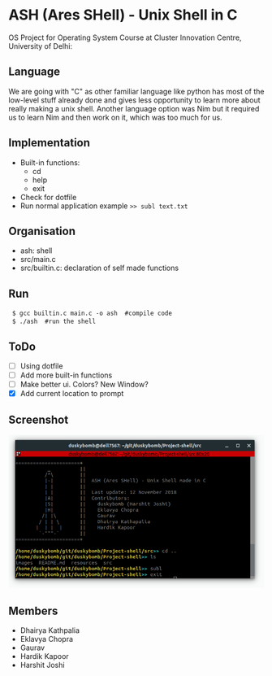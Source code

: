# ASH (Ares SHell) - Unix Shell in C

OS Project for Operating System Course at Cluster Innovation Centre, University of Delhi:

## Language

 We are going with "C" as other familiar language like python has most of the low-level stuff already done and gives less opportunity to learn more about really making a unix shell. Another language option was Nim but it required us to learn Nim and then work on it, which was too much for us.

## Implementation

- Built-in functions:
  - cd
  - help
  - exit
- Check for dotfile
- Run normal application example `>> subl text.txt`

## Organisation

 - ash: shell
 - src/main.c
 - src/builtin.c: declaration of self made functions

## Run
 
```
 $ gcc builtin.c main.c -o ash  #compile code
 $ ./ash  #run the shell
```

## ToDo

- [ ] Using dotfile
- [ ] Add more built-in functions
- [ ] Make better ui. Colors? New Window?
- [x] Add current location to prompt

## Screenshot

![ash (Ares SHell)](https://github.com/duskybomb/Project-shell/blob/master/images/Screenshot_11-11.png?raw=true "ash help")


## Members

- Dhairya Kathpalia
- Eklavya Chopra
- Gaurav
- Hardik Kapoor
- Harshit Joshi

